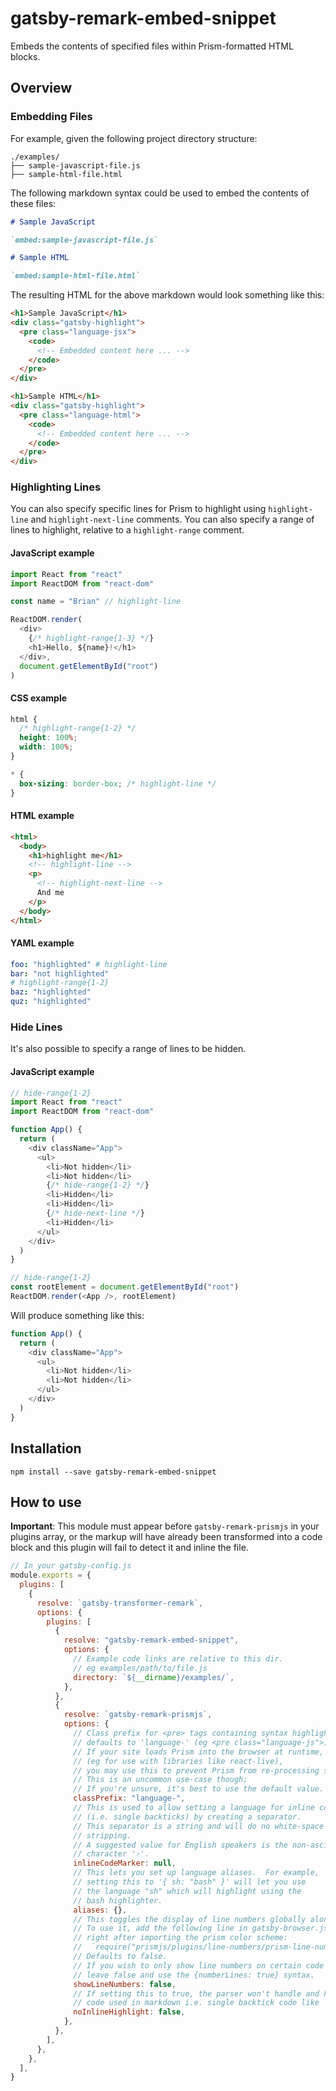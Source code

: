 # gatsby-remark-embed-snippet

Embeds the contents of specified files within Prism-formatted HTML blocks.

## Overview

### Embedding Files

For example, given the following project directory structure:

```
./examples/
├── sample-javascript-file.js
├── sample-html-file.html
```

The following markdown syntax could be used to embed the contents of these
files:

```md
# Sample JavaScript

`embed:sample-javascript-file.js`

# Sample HTML

`embed:sample-html-file.html`
```

The resulting HTML for the above markdown would look something like this:

```html
<h1>Sample JavaScript</h1>
<div class="gatsby-highlight">
  <pre class="language-jsx">
    <code>
      <!-- Embedded content here ... -->
    </code>
  </pre>
</div>

<h1>Sample HTML</h1>
<div class="gatsby-highlight">
  <pre class="language-html">
    <code>
      <!-- Embedded content here ... -->
    </code>
  </pre>
</div>
```

### Highlighting Lines

You can also specify specific lines for Prism to highlight using
`highlight-line` and `highlight-next-line` comments. You can also specify a
range of lines to highlight, relative to a `highlight-range` comment.

#### JavaScript example

```js
import React from "react"
import ReactDOM from "react-dom"

const name = "Brian" // highlight-line

ReactDOM.render(
  <div>
    {/* highlight-range{1-3} */}
    <h1>Hello, ${name}!</h1>
  </div>,
  document.getElementById("root")
)
```

#### CSS example

```css
html {
  /* highlight-range{1-2} */
  height: 100%;
  width: 100%;
}

* {
  box-sizing: border-box; /* highlight-line */
}
```

#### HTML example

```html
<html>
  <body>
    <h1>highlight me</h1>
    <!-- highlight-line -->
    <p>
      <!-- highlight-next-line -->
      And me
    </p>
  </body>
</html>
```

#### YAML example

```yaml
foo: "highlighted" # highlight-line
bar: "not highlighted"
# highlight-range{1-2}
baz: "highlighted"
quz: "highlighted"
```

### Hide Lines

It's also possible to specify a range of lines to be hidden.

#### JavaScript example

```js
// hide-range{1-2}
import React from "react"
import ReactDOM from "react-dom"

function App() {
  return (
    <div className="App">
      <ul>
        <li>Not hidden</li>
        <li>Not hidden</li>
        {/* hide-range{1-2} */}
        <li>Hidden</li>
        <li>Hidden</li>
        {/* hide-next-line */}
        <li>Hidden</li>
      </ul>
    </div>
  )
}

// hide-range{1-2}
const rootElement = document.getElementById("root")
ReactDOM.render(<App />, rootElement)
```

Will produce something like this:

```js
function App() {
  return (
    <div className="App">
      <ul>
        <li>Not hidden</li>
        <li>Not hidden</li>
      </ul>
    </div>
  )
}
```

## Installation

`npm install --save gatsby-remark-embed-snippet`

## How to use

**Important**: This module must appear before `gatsby-remark-prismjs` in your plugins array, or the markup will have already been transformed into a code block and this plugin will fail to detect it and inline the file.

```js
// In your gatsby-config.js
module.exports = {
  plugins: [
    {
      resolve: `gatsby-transformer-remark`,
      options: {
        plugins: [
          {
            resolve: "gatsby-remark-embed-snippet",
            options: {
              // Example code links are relative to this dir.
              // eg examples/path/to/file.js
              directory: `${__dirname}/examples/`,
            },
          },
          {
            resolve: `gatsby-remark-prismjs`,
            options: {
              // Class prefix for <pre> tags containing syntax highlighting;
              // defaults to 'language-' (eg <pre class="language-js">).
              // If your site loads Prism into the browser at runtime,
              // (eg for use with libraries like react-live),
              // you may use this to prevent Prism from re-processing syntax.
              // This is an uncommon use-case though;
              // If you're unsure, it's best to use the default value.
              classPrefix: "language-",
              // This is used to allow setting a language for inline code
              // (i.e. single backticks) by creating a separator.
              // This separator is a string and will do no white-space
              // stripping.
              // A suggested value for English speakers is the non-ascii
              // character '›'.
              inlineCodeMarker: null,
              // This lets you set up language aliases.  For example,
              // setting this to '{ sh: "bash" }' will let you use
              // the language "sh" which will highlight using the
              // bash highlighter.
              aliases: {},
              // This toggles the display of line numbers globally alongside the code.
              // To use it, add the following line in gatsby-browser.js
              // right after importing the prism color scheme:
              //  `require("prismjs/plugins/line-numbers/prism-line-numbers.css");`
              // Defaults to false.
              // If you wish to only show line numbers on certain code blocks,
              // leave false and use the {numberLines: true} syntax.
              showLineNumbers: false,
              // If setting this to true, the parser won't handle and highlight inline
              // code used in markdown i.e. single backtick code like `this`.
              noInlineHighlight: false,
            },
          },
        ],
      },
    },
  ],
}
```
